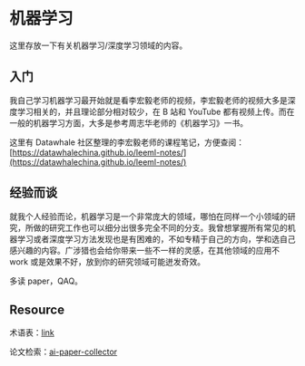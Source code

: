 # 机器学习

这里存放一下有关机器学习/深度学习领域的内容。

## 入门

我自己学习机器学习最开始就是看李宏毅老师的视频，李宏毅老师的视频大多是深度学习相关的，并且理论部分相对较少，在 B 站和 YouTube 都有视频上传。而在一般的机器学习方面，大多是参考周志华老师的《机器学习》一书。

这里有 Datawhale 社区整理的李宏毅老师的课程笔记，方便查阅：[https://datawhalechina.github.io/leeml-notes/](https://datawhalechina.github.io/leeml-notes/)

## 经验而谈

就我个人经验而论，机器学习是一个非常庞大的领域，哪怕在同样一个小领域的研究，所做的研究工作也可以细分出很多完全不同的分支。我曾想掌握所有常见的机器学习或者深度学习方法发现也是有困难的，不如专精于自己的方向，学和选自己感兴趣的内容。广涉猎也会给你带来一些不一样的灵感，在其他领域的应用不 work 或是效果不好，放到你的研究领域可能迸发奇效。

多读 paper，QAQ。

## Resource

术语表：[link](https://developers.google.cn/machine-learning/glossary/?hl=zh-CN)

论文检索：[ai-paper-collector](https://ai-paper-collector.vercel.app/)
